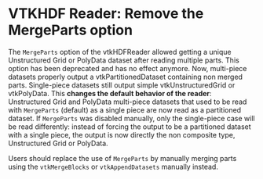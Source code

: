 # VTKHDF Reader: Remove the MergeParts option

The `MergeParts` option of the vtkHDFReader allowed getting a unique Unstructured Grid or PolyData dataset after reading multiple parts. This option has been deprecated and has no effect anymore. Now, multi-piece datasets properly output a vtkPartitionedDataset containing non merged parts. Single-piece datasets still output simple vtkUnstructuredGrid or vtkPolyData. This **changes the default behavior of the reader**: Unstructured Grid and PolyData multi-piece datasets that used to be read with `MergeParts` (default) as a single piece are now read as a partitioned dataset. If `MergeParts` was disabled manually, only the single-piece case will be read differently: instead of forcing the output to be a partitioned dataset with a single piece, the output is now directly the non composite type, Unstructured Grid or PolyData.

Users should replace the use of `MergeParts` by manually merging parts using the `vtkMergeBlocks` or `vtkAppendDatasets` manually instead.
